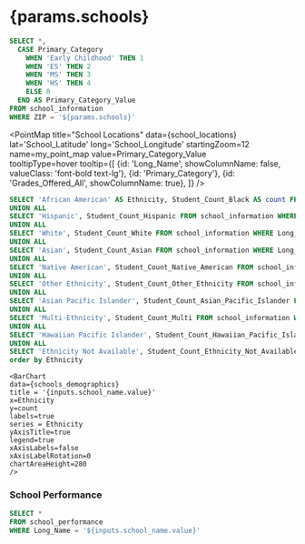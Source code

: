 # {params.schools}

```sql school_locations
SELECT *,
  CASE Primary_Category
    WHEN 'Early Childhood' THEN 1
    WHEN 'ES' THEN 2
    WHEN 'MS' THEN 3
    WHEN 'HS' THEN 4
    ELSE 0
  END AS Primary_Category_Value
FROM school_information
WHERE ZIP = '${params.schools}'
```

<PointMap
        title="School Locations"
        data={school_locations}
        lat='School_Latitude'
        long='School_Longitude'
        startingZoom=12
        name=my_point_map
        value=Primary_Category_Value        
        tooltipType=hover
        tooltip={[
            {id: 'Long_Name', showColumnName: false, valueClass: 'font-bold text-lg'},
            {id: 'Primary_Category'},
            {id: 'Grades_Offered_All', showColumnName: true},
        ]}
    />

<Dropdown 
    data={school_locations} 
    name=school_name
    value=Long_Name
    title="Select a School" 
    defaultValue=""
/>

```sql schools_demographics
SELECT 'African American' AS Ethnicity, Student_Count_Black AS count FROM school_information WHERE Long_Name = '${inputs.school_name.value}'
UNION ALL
SELECT 'Hispanic', Student_Count_Hispanic FROM school_information WHERE Long_Name = '${inputs.school_name.value}'
UNION ALL
SELECT 'White', Student_Count_White FROM school_information WHERE Long_Name = '${inputs.school_name.value}'
UNION ALL
SELECT 'Asian', Student_Count_Asian FROM school_information WHERE Long_Name = '${inputs.school_name.value}'
UNION ALL
SELECT 'Native American', Student_Count_Native_American FROM school_information WHERE Long_Name = '${inputs.school_name.value}'
UNION ALL
SELECT 'Other Ethnicity', Student_Count_Other_Ethnicity FROM school_information WHERE Long_Name = '${inputs.school_name.value}'
UNION ALL
SELECT 'Asian Pacific Islander', Student_Count_Asian_Pacific_Islander FROM school_information WHERE Long_Name = '${inputs.school_name.value}'
UNION ALL
SELECT 'Multi-Ethnicity', Student_Count_Multi FROM school_information WHERE Long_Name = '${inputs.school_name.value}'
UNION ALL
SELECT 'Hawaiian Pacific Islander', Student_Count_Hawaiian_Pacific_Islander FROM school_information WHERE Long_Name = '${inputs.school_name.value}'
UNION ALL
SELECT 'Ethnicity Not Available', Student_Count_Ethnicity_Not_Available FROM school_information WHERE Long_Name = '${inputs.school_name.value}'
order by Ethnicity
```

    <BarChart
    data={schools_demographics}
    title = '{inputs.school_name.value}'
    x=Ethnicity
    y=count
    labels=true
    series = Ethnicity
    yAxisTitle=true
    legend=true
    xAxisLabels=false
    xAxisLabelRotation=0
    chartAreaHeight=280
    />

### School Performance

```sql school_perform
SELECT *
FROM school_performance
WHERE Long_Name = '${inputs.school_name.value}'
```
<DataTable data={school_perform}>
    <Column id=Long_Name title="Name"/>
    <Column id=Primary_Category title="School Category"/>
    <Column id=School_Type title="School Type"/>
    <Column id=Culture_Climate_Rating title="Culture Climate Rating"/>
    <Column id=Creative_School_Certification title="Creative School Certification"/>
    <Column id=School_Survey_Student_Response_Rate_Pct title="Student Response Rate (%)" fmt=id/>
    <Column id=School_Survey_Teacher_Response_Rate_Pct title="Teacher Response Rate (%)" fmt=id/>
    <Column id=School_Survey_Involved_Families title="Involved Families"/>
    <Column id=School_Survey_Supportive_Environment title="Supportive Environment"/>
    <Column id=School_Survey_Ambitious_Instruction title="Ambitious Instruction"/>
    <Column id=School_Survey_Effective_Leaders title="Effective Leaders"/>
    <Column id=School_Survey_Collaborative_Teachers title="Collaborative Teachers"/>
    <Column id=School_Survey_Safety title="Safety"/>
    <Column id=Student_Attendance_Year_1_Pct title="Student Attendance 2021 (%)" fmt=id/>
    <Column id=Student_Attendance_Year_2_Pct title="Student Attendance 2022 (%)" fmt=id/>
    <Column id=Teacher_Attendance_Year_1_Pct title="Teacher Attendance 2021 (%)" fmt=id/>
    <Column id=Teacher_Attendance_Year_2_Pct title="Teacher Attendance 2022 (%)" fmt=id/>
    <Column id=Mobility_Rate_Pct title="Mobility Rate (%)" fmt=id/>
    <Column id=Chronic_Truancy_Pct title="Chronic Truancy (%)" fmt=id/>
    <Column id=One_Year_Dropout_Rate_Year_1_Pct title="One Year Dropout Rate 2021 (%)" fmt=id/>
    <Column id=One_Year_Dropout_Rate_Year_2_Pct title="One Year Dropout Rate 2022 (%)" fmt=id/>
    <Column id=Freshmen_On_Track_School_Pct_Year_1 title="Freshmen On Track School 2021 (%)" fmt=id/>
    <Column id=Freshmen_On_Track_School_Pct_Year_ title="Freshmen On Track School 2022 (%)" fmt=id/>
    <Column id=Graduation_4_Year_School_Pct_Year_1 title="Graduation 4 Year School 2021 (%)" fmt=id/>
    <Column id=Graduation_4_Year_School_Pct_Year_2 title="Graduation 4 Year School 2022 (%)" fmt=id/>
    <Column id=Graduation_5_Year_School_Pct_Year_1 title="Graduation 5 Year School 2021 (%)" fmt=id/>
    <Column id=Graduation_5_Year_School_Pct_Year_2 title="Graduation 5 Year School 2022 (%)" fmt=id/>
    <Column id=College_Enrollment_School_Pct_Year_1 title="College Enrollment School 2021 (%)" fmt=id/>
    <Column id=College_Enrollment_School_Pct_Year_2 title="College Enrollment School 2022 (%)" fmt=id/>
    <Column id=College_Persistence_School_Pct_Year_1 title="College Persistence School 2021 (%)" fmt=id/>
    <Column id=College_Persistence_School_Pct_Year_2 title="College Persistence School 2022 (%)" fmt=id/>
    <Column id=SAT_Grade_11_Score_School_Avg title="SAT Grade 11 Score School Average" fmt=id/>
    <Column id=Attainment_PSAT_Grade_9_School_Pct title="Attainment PSAT Grade 9 School (%)" fmt=id/>
    <Column id=Attainment_PSAT_Grade_10_School_Pct title="Attainment PSAT Grade 10 School (%)" fmt=id/>
    <Column id=Attainment_SAT_Grade_11_School_Pct title="Attainment SAT Grade 11 School (%)" fmt=id/>
    <Column id=Attainment_All_Grades_School_Pct title="Attainment All Grades School (%)" fmt=id/>
</DataTable>
